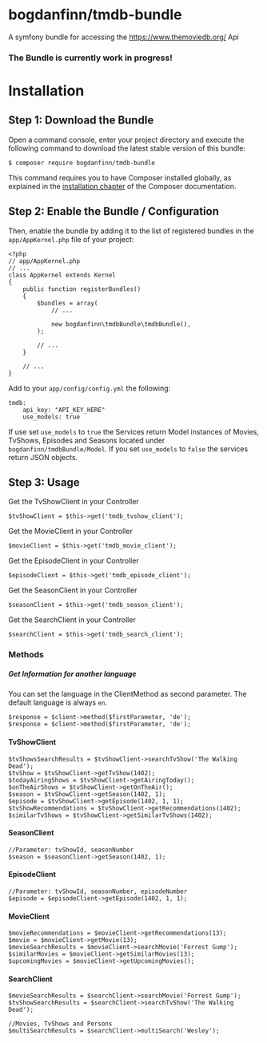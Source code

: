 # bogdanfinn/tmdb-bundle
A symfony bundle for accessing the https://www.themoviedb.org/ Api


### The Bundle is currently work in progress!



Installation
============

Step 1: Download the Bundle
---------------------------

Open a command console, enter your project directory and execute the
following command to download the latest stable version of this bundle:

```console
$ composer require bogdanfinn/tmdb-bundle
```

This command requires you to have Composer installed globally, as explained
in the [installation chapter](https://getcomposer.org/doc/00-intro.md)
of the Composer documentation.

Step 2: Enable the Bundle / Configuration
-------------------------

Then, enable the bundle by adding it to the list of registered bundles
in the `app/AppKernel.php` file of your project:

```
<?php
// app/AppKernel.php
// ...
class AppKernel extends Kernel
{
    public function registerBundles()
    {
        $bundles = array(
            // ...

            new bogdanfinn\tmdbBundle\tmdbBundle(),
        );

        // ...
    }

    // ...
}
```

Add to your `app/config/config.yml` the following:

```
tmdb:
    api_key: "API_KEY_HERE"
    use_models: true 
```
If use set `use_models` to `true` the Services return Model instances of Movies, TvShows, Episodes and Seasons located under `bogdanfinn/tmdbBundle/Model`. If you set `use_models` to `false` the services return JSON objects. 

Step 3: Usage
----------------

Get the TvShowClient in your Controller

```
$tvShowClient = $this->get('tmdb_tvshow_client');
```

Get the MovieClient in your Controller

```
$movieClient = $this->get('tmdb_movie_client');
```

Get the EpisodeClient in your Controller

```
$episodeClient = $this->get('tmdb_episode_client');
```

Get the SeasonClient in your Controller

```
$seasonClient = $this->get('tmdb_season_client');
```

Get the SearchClient in your Controller

```
$searchClient = $this->get('tmdb_search_client');
```


### Methods

##### Get Information for another language

You can set the language in the ClientMethod as second parameter. The default language is always `en`.

```
$response = $client->method($firstParameter, 'de');
$response = $client->method($firstParameter, 'de');
```

#### TvShowClient

```
$tvShowsSearchResults = $tvShowClient->searchTvShow('The Walking Dead');
$tvShow = $tvShowClient->getTvShow(1402);
$todayAiringShows = $tvShowClient->getAiringToday();
$onTheAirShows = $tvShowClient->getOnTheAir();
$season = $tvShowClient->getSeason(1402, 1);
$episode = $tvShowClient->getEpisode(1402, 1, 1);
$tvShowRecommendations = $tvShowClient->getRecommendations(1402);
$similarTvShows = $tvShowClient->getSimilarTvShows(1402);           
```

#### SeasonClient

```
//Parameter: tvShowId, seasonNumber
$season = $seasonClient->getSeason(1402, 1); 
```

#### EpisodeClient

```
//Parameter: tvShowId, seasonNumber, episodeNumber
$episode = $episodeClient->getEpisode(1402, 1, 1); 
```


#### MovieClient

```
$movieRecommendations = $movieClient->getRecommendations(13);
$movie = $movieClient->getMovie(13);
$movieSearchResults = $movieClient->searchMovie('Forrest Gump');
$similarMovies = $movieClient->getSimilarMovies(13);
$upcomingMovies = $movieClient->getUpcomingMovies();
```

#### SearchClient

```
$movieSearchResults = $searchClient->searchMovie('Forrest Gump');
$tvShowSearchResults = $searchClient->searchTvShow('The Walking Dead');

//Movies, TvShows and Persons
$multiSearchResults = $searchClient->multiSearch('Wesley');
```
